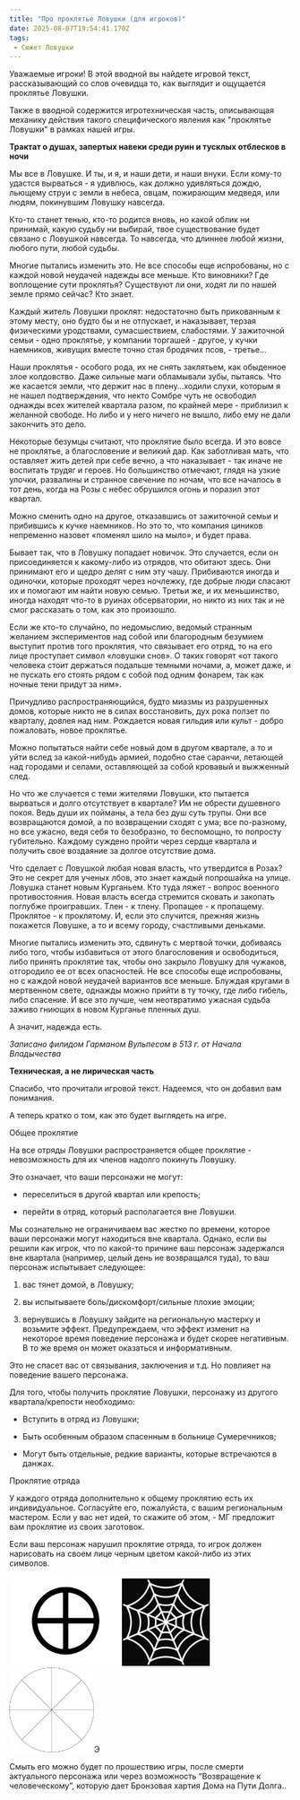```yaml
---
title: "Про проклятье Ловушки (для игроков)"
date: 2025-08-07T19:54:41.170Z
tags:
 - Сюжет Ловушки
---
```


Уважаемые игроки! В этой вводной вы найдете игровой текст,
рассказывающий со слов очевидца то, как выглядит и ощущается проклятье
Ловушки.

Также в вводной содержится игротехническая часть, описывающая механику
действия такого специфического явления как "проклятье Ловушки" в рамках
нашей игры.

**Трактат о душах, запертых навеки среди руин и тусклых отблесков в
ночи**

Мы все в Ловушке. И ты, и я, и наши дети, и наши внуки. Если кому-то
удастся вырваться - я удивлюсь, как должно удивляться дождю, льющему
струи с земли в небеса, овцам, пожирающим медведя, или людям, покинувшим
Ловушку навсегда.

Кто-то станет тенью, кто-то родится вновь, но какой облик ни принимай,
какую судьбу ни выбирай, твое существование будет связано с Ловушкой
навсегда. То навсегда, что длиннее любой жизни, любого пути, любой
судьбы.

Многие пытались изменить это. Не все способы еще испробованы, но с
каждой новой неудачей надежды все меньше. Кто виновники? Где воплощение
сути проклятья? Существуют ли они, ходят ли по нашей земле прямо сейчас?
Кто знает.

Каждый житель Ловушки проклят: недостаточно быть прикованным к этому
месту, оно будто бы и не отпускает, и наказывает, терзая физическими
уродствами, сумасшествием, слабостями. У зажиточной семьи - одно
проклятье, у компании торгашей - другое, у кучки наемников, живущих
вместе точно стая бродячих псов, - третье…

Наши проклятья - особого рода, их не снять заклятьем, как обыденное злое
колдовство. Даже сильные маги обламывали зубы, пытаясь. Что же касается
земли, что держит нас в плену…ходили слухи, которым я не нашел
подтверждения, что некто Сомбре чуть не освободил однажды всех жителей
квартала разом, по крайней мере - приблизил к желанной свободе. Но либо
и у него ничего не вышло, либо ему не дали закончить это дело.

Некоторые безумцы считают, что проклятие было всегда. И это вовсе не
проклятье, а благословение и великий дар. Как заботливая мать, что
оставляет жить детей при себе вечно, а что наказывает - так иначе не
воспитать трудяг и героев. Но большинство отмечают, глядя на узкие
улочки, развалины и странное свечение по ночам, что все началось в тот
день, когда на Розы с небес обрушился огонь и поразил этот квартал.

Можно сменить одно на другое, отказавшись от зажиточной семьи и
прибившись к кучке наемников. Но это то, что компания циников непременно
назовет «поменял шило на мыло», и будет права.

Бывает так, что в Ловушку попадает новичок. Это случается, если он
присоединяется к какому-либо из отрядов, что обитают здесь. Они
принимают его и щедро делят с ним эту чашу. Прибиваются иногда и
одиночки, которые проходят через ночлежку, где добрые люди спасают их и
помогают им найти новую семью. Третьи же, и их меньшинство, иногда
находят что-то в руинах обсерватории, но никто из них так и не смог
рассказать о том, как это произошло.

Если же кто-то случайно, по недомыслию, ведомый странным желанием
экспериментов над собой или благородным безумием выступит против того
проклятия, что связывает его отряд, то на его лице проступает символ
«ловушки снов». О таких говорят «от такого человека стоит держаться
подальше темными ночами, а, может даже, и не пускать его стоять рядом с
собой под одним фонарем, так как ночные тени придут за ним».

Причудливо распространяющийся, будто миазмы из разрушенных домов,
которые никто не в силах восстановить, дух рока ползет по кварталу,
довлея над ним. Рождается новая гильдия или культ - добро пожаловать,
новое проклятье.

Можно попытаться найти себе новый дом в другом квартале, а то и уйти
вслед за какой-нибудь армией, подобно стае саранчи, летающей над
городами и селами, оставляющей за собой кровавый и выжженный след.

Но что же случается с теми жителями Ловушки, кто пытается вырваться и
долго отсутствует в квартале? Им не обрести душевного покоя. Ведь души
их пойманы, а тела без душ суть трупы. Они все возвращаются домой, а по
возвращении сходят с ума; все по-разному, но все ужасно, ведя себя то
безобразно, то беспомощно, то попросту губительно. Каждому суждено
пройти через сердце квартала и получить свое воздаяние за долгое
отсутствие дома.

Что сделает с Ловушкой любая новая власть, что утвердится в Розах? Это
не секрет для ученых лбов, это знает каждый попрошайка на улице. Ловушка
станет новым Курганьем. Кто туда ляжет - вопрос военного противостояния.
Новая власть всегда стремится сковать и закопать поглубже проигравших.
Тлен - к тлену. Пропащее - к пропащему. Проклятое - к проклятому. И,
если это случится, прежняя жизнь покажется Ловушке, а то и всему городу,
счастливыми деньками.

Многие пытались изменить это, сдвинуть с мертвой точки, добиваясь либо
того, чтобы избавиться от этого благословения и освободиться, либо
принять проклятие так, чтобы оно закрыло Ловушку для чужаков, отгородило
ее от всех опасностей. Не все способы еще испробованы, но с каждой новой
неудачей вариантов все меньше. Блуждая кругами в мертвенном свете,
однажды можно прийти в ту точку, где либо гибель, либо спасение. И все
это лучше, чем неотвратимо ужасная судьба заживо гниющих в новом
Курганье пленных душ.

А значит, надежда есть.

*Записано филидом Гарманом Вульпесом в 513 г. от Начала Владычества*

**Техническая, а не лирическая часть**

Спасибо, что прочитали игровой текст. Надеемся, что он добавил вам
понимания.

А теперь кратко о том, как это будет выглядеть на игре.

<span class="underline">Общее проклятие</span>

На все отряды Ловушки распространяется общее проклятие - невозможность
для их членов надолго покинуть Ловушку.

Это означает, что ваши персонажи не могут:

-   переселиться в другой квартал или крепость;

-   перейти в отряд, который располагается вне Ловушки.

Мы сознательно не ограничиваем вас жестко по времени, которое ваши
персонажи могут находиться вне квартала. Однако, если вы решили как
игрок, что по какой-то причине ваш персонаж задержался вне квартала
(например, целый день не возвращался туда), то ваш персонаж испытывает
следующее:

1.  вас тянет домой, в Ловушку;

2.  вы испытываете боль/дискомфорт/сильные плохие эмоции;

3.  вернувшись в Ловушку зайдите на региональную мастерку и возьмите
 эффект. Предупреждаем, что эффект изменит на некоторое время
 поведение персонажа и будет скорее негативным. В то же время он
 может оказаться и информативным.

Это не спасет вас от связывания, заключения и т.д. Но повлияет на
поведение вашего персонажа.

Для того, чтобы получить проклятие Ловушки, персонажу из другого
квартала/крепости необходимо:

-   Вступить в отряд из Ловушки;

-   Быть особенным образом спасенным в больнице Сумеречников;

-   Могут быть отдельные, редкие варианты, которые встречаются в данжах.

<span class="underline">Проклятие отряда</span>

У каждого отряда дополнительно к общему проклятию есть их
индивидуальное. Согласуйте его, пожалуйста, с вашим региональным
мастером. Если у вас нет идей, то скажите об этом, - МГ предложит вам
проклятие из своих заготовок.

Если ваш персонаж нарушил проклятие отряда, то игрок должен нарисовать
на своем лице черным цветом какой-либо из этих символов.

<img src="source/_posts/Сюжет Ловушки/attachments/Про проклятье Ловушки (для игроков)/media/image1.png" style="width:2.09829in;height:1.67495in" /><img src="source/_posts/Сюжет Ловушки/attachments/Про проклятье Ловушки (для игроков)/media/image2.png" style="width:1.6322in;height:1.62287in" />
<img src="source/_posts/Сюжет Ловушки/attachments/Про проклятье Ловушки (для игроков)/media/image3.png" style="width:1.57641in;height:1.5684in" />Э

Смыть его можно будет по прошествию игры, после смерти актуального
персонажа или через возможность “Возвращение к человеческому”, которую
дает Бронзовая хартия Дома на Пути Долга..
